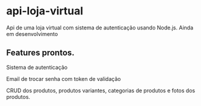 # api-loja-virtual
Api de uma loja virtual com sistema de autenticação usando Node.js. Ainda em desenvolvimento

## Features prontos.
Sistema de autenticação

Email de trocar senha com token de validação

CRUD dos produtos, produtos variantes, categorias de produtos e fotos dos produtos.
